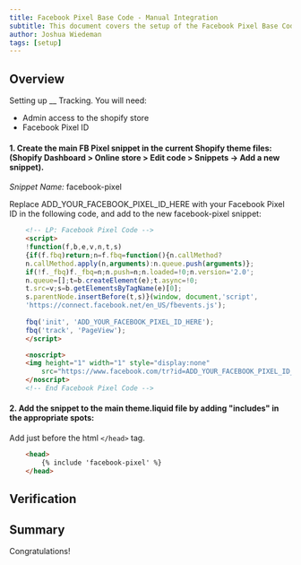 ```yaml
---
title: Facebook Pixel Base Code - Manual Integration
subtitle: This document covers the setup of the Facebook Pixel Base Code - Manual integration for shopify. This integration is a backup to the Shopify default integration if that cannot be setup. 
author: Joshua Wiedeman
tags: [setup]
---
```


## Overview

Setting up __ Tracking. 
You will need:

- Admin access to the shopify store
- Facebook Pixel ID


#### 1. Create the main FB Pixel snippet in the current Shopify theme files: (Shopify Dashboard > Online store > Edit code > Snippets -> Add a new snippet).
    
*Snippet Name:*
facebook-pixel

Replace ADD_YOUR_FACEBOOK_PIXEL_ID_HERE with your Facebook Pixel ID in the following code, and add to the new facebook-pixel snippet:

``` html
    <!-- LP: Facebook Pixel Code -->
    <script>
    !function(f,b,e,v,n,t,s)
    {if(f.fbq)return;n=f.fbq=function(){n.callMethod?
    n.callMethod.apply(n,arguments):n.queue.push(arguments)};
    if(!f._fbq)f._fbq=n;n.push=n;n.loaded=!0;n.version='2.0';
    n.queue=[];t=b.createElement(e);t.async=!0;
    t.src=v;s=b.getElementsByTagName(e)[0];
    s.parentNode.insertBefore(t,s)}(window, document,'script',
    'https://connect.facebook.net/en_US/fbevents.js');
    
    fbq('init', 'ADD_YOUR_FACEBOOK_PIXEL_ID_HERE');
    fbq('track', 'PageView');
    </script>

    <noscript>
    <img height="1" width="1" style="display:none" 
        src="https://www.facebook.com/tr?id=ADD_YOUR_FACEBOOK_PIXEL_ID_HERE&ev=PageView&noscript=1"/>
    </noscript>
    <!-- End Facebook Pixel Code -->
```
#### 2. Add the snippet to the main theme.liquid file by adding "includes" in the appropriate spots:
Add just before the html `</head>` tag. 

~~~html
    <head>
        {% include 'facebook-pixel' %}
    </head>
~~~

## Verification



## Summary

Congratulations! 



